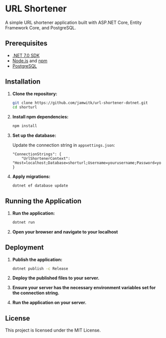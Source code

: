 # URL Shortener

A simple URL shortener application built with ASP.NET Core, Entity Framework Core, and PostgreSQL.

## Prerequisites

- [.NET 7.0 SDK](https://dotnet.microsoft.com/download/dotnet/7.0)
- [Node.js](https://nodejs.org/) and [npm](https://www.npmjs.com/)
- [PostgreSQL](https://www.postgresql.org/)

## Installation

1. **Clone the repository:**

    ```sh
    git clone https://github.com/jamwitk/url-shortener-dotnet.git
    cd shorturl
    ```

2. **Install npm dependencies:**

    ```sh
    npm install
    ```

3. **Set up the database:**

   Update the connection string in `appsettings.json`:

    ```
    "ConnectionStrings": {
        "UrlShortenerContext": "Host=localhost;Database=shorturl;Username=yourusername;Password=yourpassword"
    }
    ```

4. **Apply migrations:**

    ```sh
    dotnet ef database update
    ```

## Running the Application

1. **Run the application:**

    ```sh
    dotnet run
    ```

2. **Open your browser and navigate to your localhost**

## Deployment

1. **Publish the application:**

    ```sh
    dotnet publish -c Release
    ```

2. **Deploy the published files to your server.**

3. **Ensure your server has the necessary environment variables set for the connection string.**

4. **Run the application on your server.**

## License

This project is licensed under the MIT License.